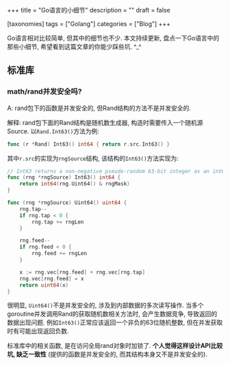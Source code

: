 +++
title = "Go语言的小细节"
description = ""
draft = false

[taxonomies]
tags = ["Golang"]
categories = ["Blog"]
+++

Go语言相对比较简单, 但其中的细节也不少. 本文持续更新, 盘点一下Go语言中的那些小细节, 希望看到这篇文章的你能少踩些坑. ^_^

<!-- more -->

## 标准库

### math/rand并发安全吗?

A: rand包下的函数是并发安全的, 但Rand结构的方法不是并发安全的.

解释: rand包下面的Rand结构是随机数生成器, 构造时需要传入一个随机源Source. 以`Rand.Int63()`方法为例:

```go
func (r *Rand) Int63() int64 { return r.src.Int63() }
```

其中`r.src`的实现为`rngSource`结构, 该结构的`Int63()`方法实现为:

```go
// Int63 returns a non-negative pseudo-random 63-bit integer as an int64.
func (rng *rngSource) Int63() int64 {
    return int64(rng.Uint64() & rngMask)
}

func (rng *rngSource) Uint64() uint64 {
    rng.tap--
    if rng.tap < 0 {
        rng.tap += rngLen
    }

    rng.feed--
    if rng.feed < 0 {
        rng.feed += rngLen
    }

    x := rng.vec[rng.feed] + rng.vec[rng.tap]
    rng.vec[rng.feed] = x
    return uint64(x)
}
```

很明显, `Uint64()`不是并发安全的, 涉及到内部数据的多次读写操作. 当多个goroutine并发调用Rand的获取随机数相关方法时, 会产生数据竞争, 导致返回的数据出现问题. 例如`Int63()`正常应该返回一个非负的63位随机整数, 但在并发获取时有可能出现返回负数.

标准库中的相关函数, 是在访问全局rand对象时加锁了. **个人觉得这样设计API比较坑, 缺乏一致性** (提供的函数是并发安全的, 而其结构本身又不是并发安全的).
